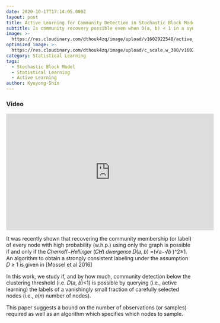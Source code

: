 ```yaml
---
date: 2020-10-17T17:14:05.000Z
layout: post
title: Active Learning for Community Detection in Stochastic Block Models
subtitle: Is community recovery possible even when D(a, b) < 1 in a symmetric SBM environment?
image: >-
  https://res.cloudinary.com/dthouk4zq/image/upload/v1602922548/active_iigsos.png
optimized_image: >-
  https://res.cloudinary.com/dthouk4zq/image/upload/c_scale,w_380/v1602922548/active_iigsos.png
category: Statistical Learning
tags:
  - Stochastic Block Model
  - Statistical Learning
  - Active Learning
author: Kyuyong-Shin
---
```


### Video 
<iframe width="560" height="315" src="https://www.youtube.com/embed/pRl08WcIWKo" frameborder="0" allow="accelerometer; autoplay; clipboard-write; encrypted-media; gyroscope; picture-in-picture" allowfullscreen></iframe>

It was recently shown that recovering the community membership (or label) of every node with high probability (w.h.p.) using only the graph is possible if and only if the 𝐶ℎ𝑒𝑟𝑛𝑜𝑓𝑓−𝐻𝑒𝑙𝑙𝑖𝑛𝑔𝑒𝑟 (𝐶𝐻) 𝑑𝑖𝑣𝑒𝑟𝑔𝑒𝑛𝑐𝑒 𝐷(𝑎, 𝑏) =(√𝑎−√𝑏 )^2≥1. An algorithm to obtain a strongly consistent labeling under the assumption 𝐷 ≥ 1 is given in [Mossel et al 2016]

In this work, we study if, and by how much, community detection below the clustering threshold (i.e. 𝐷(𝑎, 𝑏)<1) is possible by querying (i.e., active learning) the labels of a vanishingly small fraction of carefully selected nodes (i.e., 𝑜(𝑛) number of nodes).

This paper suggests a bound on the number of observations (or samples) required as well as an algorithm which specifies which nodes to sample.